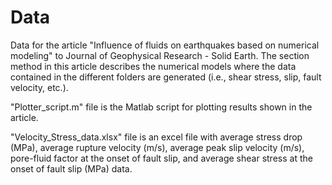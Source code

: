 # Data

Data for the article "Influence of fluids on earthquakes based on numerical modeling" to Journal of Geophysical Research - Solid Earth. The section method in this article describes the numerical models where the data contained in the different folders are generated (i.e., shear stress, slip, fault velocity, etc.).

"Plotter_script.m" file is the Matlab script for plotting results shown in the article.

"Velocity_Stress_data.xlsx" file is an excel file with average stress drop (MPa), average rupture velocity (m/s), average peak slip velocity (m/s), pore-fluid factor at the onset of fault slip, and average shear stress at the onset of fault slip (MPa) data.
